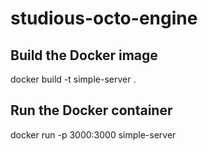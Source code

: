 # studious-octo-engine

## Build the Docker image
docker build -t simple-server .

## Run the Docker container
docker run -p 3000:3000 simple-server
